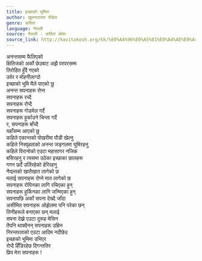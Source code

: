 ```yaml
---
title: इच्छाको भूमिमा
author: खुमनारायण पौडेल
genre: कविता
language: नेपाली
source: नेपाली - कविता कोश
source_link: http://kavitakosh.org/kk/%E0%A4%96%E0%A5%81%E0%A4%AE%E0%A4%A8%E0%A4%BE%E0%A4%B0%E0%A4%BE%E0%A4%AF%E0%A4%A3_%E0%A4%AA%E0%A5%8C%E0%A4%A1%E0%A5%87%E0%A4%B2
---
```


अनन्तसम्म फैलिएको  
क्षितिजको अर्को छेउबाट अझै परपरसम्म  
तिरोहित हुँदै गएको  
उर्वर र मोहनीलाग्दो  
इच्छाको भूमि मैले पाएको छु  
अनन्त सपनाहरू रोप्न  
सपनाहरू रच्दै  
सपनाहरू रोप्दै  
सपनाहरू गोडमेल गर्दै  
सपनाहरू हुर्काउने चिन्ता गर्दै  
र, सपनाहरू बाँच्दै  
यहाँसम्म आएको छु  
कहिले एकान्तको पोखरीमा पौडी खेल्नु  
कहिले निस्पृहताको अनन्त जङ्गलमा घुमिरहनु  
कहिले विरानोको एउटा महासागर नजिक  
बसिरहनु र त्यसमा उठेका इच्छाका छालहरू  
गगन छर्दै उर्लिरहेको हेरिरहनु  
नैयन्र्तको खातैखात लागेको छ  
मलाई सपनाहरू रोप्ने मात लागेको छ  
सपनाहरू रोपिनका लागि रचिएका हुन्  
सपनाहरू हुर्किनका लागि जन्मिएका हुन्  
सपनापछि अर्को सपना देख्दै जाँदा  
असीमित सपनाहरू ओझेलमा पनि परेका छन्  
तिनीहरूले बनाएका छन् मलाई  
सपना देख्ने एउटा दुरूह मेसिन  
तैपनि थाक्दैनन् सपनाहरू उम्रिन  
निरन्तरताको एउटा आदिम नदीछेउ  
इच्छाको भूमिमा उभिएर  
रोप्दै हिँडिरहेछ दिगन्ततिर  
प्रिय मेरा सपनाहरू !
